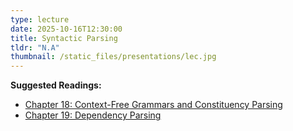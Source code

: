 ```yaml
---
type: lecture
date: 2025-10-16T12:30:00
title: Syntactic Parsing
tldr: "N.A"
thumbnail: /static_files/presentations/lec.jpg
---
```

**Suggested Readings:**
- [Chapter 18: Context-Free Grammars and Constituency Parsing](https://web.stanford.edu/~jurafsky/slp3/18.pdf)
- [Chapter 19: Dependency Parsing](https://web.stanford.edu/~jurafsky/slp3/19.pdf)
